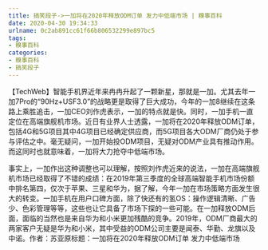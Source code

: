 ```yaml
---
title: 搞笑段子->一加将在2020年释放ODM订单 发力中低端市场 | 糗事百科
date: 2020-04-30 19:34:33
urlname: 0c2ab891cc61f66b806532299e897bc5
tags: 
- 糗事百科
categories:
- 糗事百科
- 搞笑段子
---
```

【TechWeb】智能手机界近年来冉冉升起了一颗新星，那就是一加。尤其去年一加7Pro的“90Hz+USF3.0”的战略更是取得了巨大成功，今年的一加8继续在这条路上乘胜追击，一加CEO刘作虎表示，一加的特点就是快。同时，一加手机一直定位在高端旗舰机市场。近日有业界人士透露，一加将在2020年释放ODM订单，包括4G和5G项目其中4G项目已经确定供应商，而5G项目各大ODM厂商仍处于参与评估之中。毫无疑问，一加开始投ODM项目，无疑对ODM产业具有推动作用。而这同时也就意味着，一加将大力抢夺中低端市场。

事实上，一加作出这种调整也可以理解，按照刘作虎近来的说法，一加在高端旗舰机市场已经取得了不错的成绩：在2019年第三季度的全球高端智能手机市场份额中排名第四，仅次于苹果、三星和华为，据了解，今年一加在市场策略方面发生很大的转变。一加手机在用户口碑方面，除了快还有的氢OS：操作逻辑清晰、广告少、色彩管理等等，这些也让它具备了市场下探的一些可能。在一加释放ODM后面，面临的当然也是来自华为和小米更加残酷的竞争。2019年，ODM厂商最大的两家客户无疑是华为和小米，其中受益的ODM公司主要是闻泰、华勤、龙旗以及中诺。作者：苏亚原标题：一加将在2020年释放ODM订单 发力中低端市场


